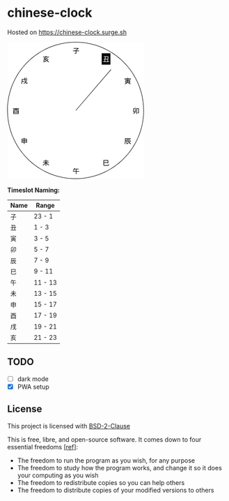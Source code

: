 # chinese-clock

Hosted on https://chinese-clock.surge.sh

![clock preview](./imgs/clock.png)

**Timeslot Naming:**

| Name | Range   |
| ---- | ------- |
| 子   | 23 - 1  |
| 丑   | 1 - 3   |
| 寅   | 3 - 5   |
| 卯   | 5 - 7   |
| 辰   | 7 - 9   |
| 巳   | 9 - 11  |
| 午   | 11 - 13 |
| 未   | 13 - 15 |
| 申   | 15 - 17 |
| 酉   | 17 - 19 |
| 戌   | 19 - 21 |
| 亥   | 21 - 23 |

## TODO
- [ ] dark mode
- [x] PWA setup

## License

This project is licensed with [BSD-2-Clause](./LICENSE)

This is free, libre, and open-source software. It comes down to four essential freedoms [[ref]](https://seirdy.one/2021/01/27/whatsapp-and-the-domestication-of-users.html#fnref:2):

- The freedom to run the program as you wish, for any purpose
- The freedom to study how the program works, and change it so it does your computing as you wish
- The freedom to redistribute copies so you can help others
- The freedom to distribute copies of your modified versions to others
